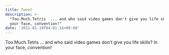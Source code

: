 ```yaml
---
title: Tweet
description: >-
  "Too.Much.Tetris  ... and who said video games don't give you life skills? In
  your face, convention!"
date: '2011-01-19T04:01:16+00:00'
---
```

Too.Much.Tetris  ... and who said video games don't give you life skills? In your face, convention!
